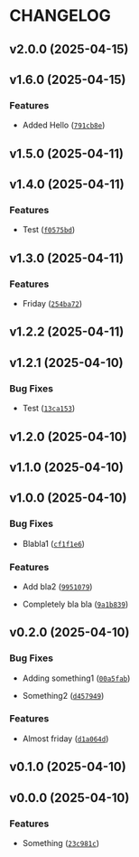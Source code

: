 # CHANGELOG


## v2.0.0 (2025-04-15)


## v1.6.0 (2025-04-15)

### Features

- Added Hello
  ([`791cb8e`](https://github.com/simonliska/py-semantic/commit/791cb8e28b425a1d65aab870c61b413dc7b096d8))


## v1.5.0 (2025-04-11)


## v1.4.0 (2025-04-11)

### Features

- Test
  ([`f0575bd`](https://github.com/simonliska/py-semantic/commit/f0575bddad69d0fac249eac8e3a693643c07b8e7))


## v1.3.0 (2025-04-11)

### Features

- Friday
  ([`254ba72`](https://github.com/simonliska/py-semantic/commit/254ba72bd7c319ccd1abf57da4c40d2aa1b720bb))


## v1.2.2 (2025-04-11)


## v1.2.1 (2025-04-10)

### Bug Fixes

- Test
  ([`13ca153`](https://github.com/simonliska/py-semantic/commit/13ca153112e9a943151c474e7548a49c29445b1d))


## v1.2.0 (2025-04-10)


## v1.1.0 (2025-04-10)


## v1.0.0 (2025-04-10)

### Bug Fixes

- Blabla1
  ([`cf1f1e6`](https://github.com/simonliska/py-semantic/commit/cf1f1e6619454f81e48d2e55268e8e1ec59b0554))

### Features

- Add bla2
  ([`9951079`](https://github.com/simonliska/py-semantic/commit/9951079bd7e5176f80dc0cb4b70118901684f871))

- Completely bla bla
  ([`9a1b839`](https://github.com/simonliska/py-semantic/commit/9a1b839a14e85d2a71310f27ee815ed5a8e1b5a9))


## v0.2.0 (2025-04-10)

### Bug Fixes

- Adding something1
  ([`00a5fab`](https://github.com/simonliska/py-semantic/commit/00a5fabed1c7a76bbbd0145e19f01b14dd56660a))

- Something2
  ([`d457949`](https://github.com/simonliska/py-semantic/commit/d457949b90b14080ffb75ca6cb37722bfb0ff514))

### Features

- Almost friday
  ([`d1a064d`](https://github.com/simonliska/py-semantic/commit/d1a064d77af2032fdf88d7c90b705b5aed8925b4))


## v0.1.0 (2025-04-10)


## v0.0.0 (2025-04-10)

### Features

- Something
  ([`23c981c`](https://github.com/simonliska/py-semantic/commit/23c981c874b5d1d2b1604a97ff781da23aae9274))
